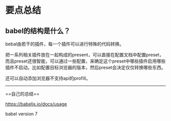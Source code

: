 # 要点总结

## babel的结构是什么？

bebal由若干的插件，每一个插件可以进行特殊的代码转换。

把一系列相关插件放在一起构成的present，可以直接在配置文档中配置preset，而且preset还很智能，可以通过一些配置，来确定这个preset中哪些插件启用哪些插件不启动。比如配置目标浏览器的版本，然后preset会决定仅仅转换哪些东西。

还可以自动添加浏览器不支持api的profill。

---

==自己的总结==

<https://babeljs.io/docs/usage>

babel version 7
